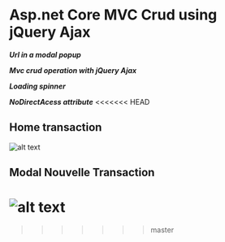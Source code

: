 # Asp.net Core MVC Crud using jQuery Ajax


***Url in a modal popup***

***Mvc crud operation with jQuery Ajax***

***Loading spinner***

***NoDirectAcess attribute***
<<<<<<< HEAD


## Home transaction
![alt text](/Crud-Asp.net/images/transaction.PNG "Crud_Mvc")

## Modal Nouvelle Transaction

![alt text](/Crud-Asp.net/images/ModalNewTransaction.PNG "Crud_Mvc2")
=======
>>>>>>> master

